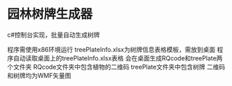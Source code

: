 # 园林树牌生成器
c#控制台实现，批量自动生成树牌

程序需使用x86环境运行
treePlateInfo.xlsx为树牌信息表格模板，需放到桌面
程序自动读取桌面上的treePlateInfo.xlsx表格
会在桌面生成RQcode和treePlate两个文件夹
RQcode文件夹中包含植物的二维码
treePlate文件夹中包含树牌
二维码和树牌均为WMF矢量图
